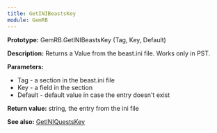 ```yaml
---
title: GetINIBeastsKey
module: GemRB
---
```


**Prototype:** GemRB.GetINIBeastsKey (Tag, Key, Default)

**Description:** Returns a Value from the beast.ini file. 
Works only in PST.

**Parameters:**
  * Tag - a section in the beast.ini file
  * Key - a field in the section
  * Default - default value in case the entry doesn't exist

**Return value:** string, the entry from the ini file

**See also:** [GetINIQuestsKey](GetINIQuestsKey.md)
